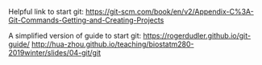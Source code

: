 Helpful link to start git:
https://git-scm.com/book/en/v2/Appendix-C%3A-Git-Commands-Getting-and-Creating-Projects

A simplified version of guide to start git:
https://rogerdudler.github.io/git-guide/
http://hua-zhou.github.io/teaching/biostatm280-2019winter/slides/04-git/git

